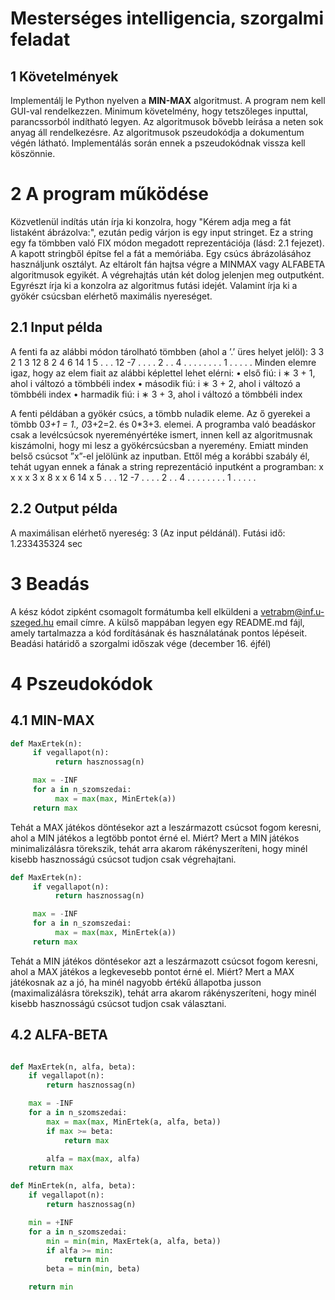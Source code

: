 # Mesterséges intelligencia, szorgalmi feladat

## 1 Követelmények
Implementálj le Python nyelven a **MIN-MAX** algoritmust. A program nem kell GUI-val rendelkezzen. Minimum követelmény, hogy
tetszőleges inputtal, parancssorból indítható legyen. 
Az algoritmusok bővebb leírása a neten sok anyag áll rendelkezésre. Az algoritmusok pszeudokódja a dokumentum végén látható.
Implementálás során ennek a pszeudokódnak vissza kell köszönnie.
# 2 A program működése
Közvetlenül indítás után írja ki konzolra, hogy "Kérem adja meg a fát listaként ábrázolva:", ezután
pedig várjon is egy input stringet. Ez a string egy fa tömbben való FIX módon megadott reprezentációja
(lásd: 2.1 fejezet). A kapott stringből építse fel a fát a memóriába. Egy csúcs ábrázolásához
használjunk osztályt. Az eltárolt fán hajtsa végre a MINMAX vagy ALFABETA algoritmusok egyikét.
A végrehajtás után két dolog jelenjen meg outputként. Egyrészt írja ki a konzolra az algoritmus futási
idejét. Valamint írja ki a gyökér csúcsban elérhető maximális nyereséget.
## 2.1 Input példa
A fenti fa az alábbi módon tárolható tömbben (ahol a ’.’ üres helyet jelöl):
3 3 2 1 3 12 8 2 4 6 14 1 5 . . . 12 -7 . . . . 2 . . 4 . . . . . . . . 1 . . . . .
Minden elemre igaz, hogy az elem fiait az alábbi képlettel lehet elérni:
• első fiú: i ∗ 3 + 1, ahol i változó a tömbbéli index
• második fiú: i ∗ 3 + 2, ahol i változó a tömbbéli index
• harmadik fiú: i ∗ 3 + 3, ahol i változó a tömbbéli index

A fenti példában a gyökér csúcs, a tömbb nuladik eleme. Az ő gyerekei a tömbb 0*3+1 = 1.,
0*3+2=2. és 0*3+3. elemei.
A programba való beadáskor csak a levélcsúcsok nyereményértéke ismert, innen kell az algoritmusnak kiszámolni, hogy mi lesz a gyökércsúcsban a nyeremény. Emiatt minden belső csúcsot ”x”-el
jelölünk az inputban. Ettől még a korábbi szabály él, tehát ugyan ennek a fának a string reprezentáció
inputként a programban:
x x x x 3 x 8 x x 6 14 x 5 . . . 12 -7 . . . . 2 . . 4 . . . . . . . . 1 . . . . .
## 2.2 Output példa
A maximálisan elérhető nyereség: 3 (Az input példánál). Futási idő: 1.233435324 sec
# 3 Beadás
A kész kódot zipként csomagolt formátumba kell elküldeni a vetrabm@inf.u-szeged.hu email címre. A
külső mappában legyen egy README.md fájl, amely tartalmazza a kód fordításának és használatának
pontos lépéseit. Beadási határidő a szorgalmi időszak vége (december 16. éjfél)
# 4 Pszeudokódok
## 4.1 MIN-MAX
```python
def MaxErtek(n):
     if vegallapot(n):
          return hasznossag(n)

     max = -INF
     for a in n_szomszedai:
          max = max(max, MinErtek(a))
     return max
```

Tehát a MAX játékos döntésekor azt a leszármazott csúcsot fogom keresni, ahol a MIN játékos a
legtöbb pontot érné el. Miért? Mert a MIN játékos minimalizálásra törekszik, tehát arra akarom
rákényszeríteni, hogy minél kisebb hasznosságú csúcsot tudjon csak végrehajtani.
```python
def MaxErtek(n):
     if vegallapot(n):
          return hasznossag(n)

     max = -INF
     for a in n_szomszedai:
          max = max(max, MinErtek(a))
     return max
```

Tehát a MIN játékos döntésekor azt a leszármazott csúcsot fogom keresni, ahol a MAX játékos a
legkevesebb pontot érné el. Miért? Mert a MAX játékosnak az a jó, ha minél nagyobb értékű állapotba
jusson (maximalizálásra törekszik), tehát arra akarom rákényszeríteni, hogy minél kisebb hasznosságú
csúcsot tudjon csak választani.

## 4.2 ALFA-BETA 
```python

def MaxErtek(n, alfa, beta):
    if vegallapot(n):
        return hasznossag(n)

    max = -INF
    for a in n_szomszedai:
        max = max(max, MinErtek(a, alfa, beta))
        if max >= beta:
            return max

        alfa = max(max, alfa)
    return max
```
```python
def MinErtek(n, alfa, beta):
    if vegallapot(n):
        return hasznossag(n)

    min = +INF
    for a in n_szomszedai:
        min = min(min, MaxErtek(a, alfa, beta))
        if alfa >= min:
            return min
        beta = min(min, beta)

    return min
```